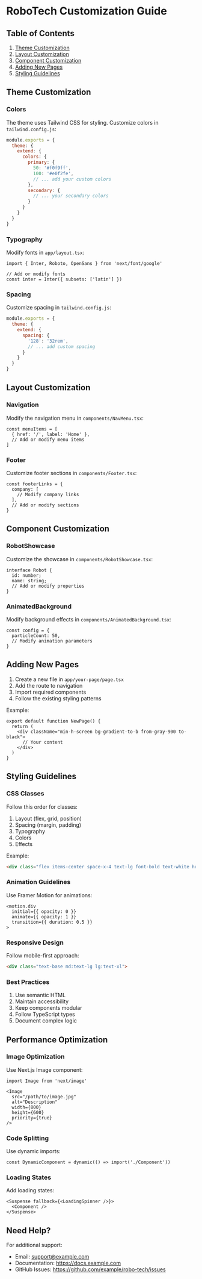 # RoboTech Customization Guide

## Table of Contents
1. [Theme Customization](#theme-customization)
2. [Layout Customization](#layout-customization)
3. [Component Customization](#component-customization)
4. [Adding New Pages](#adding-new-pages)
5. [Styling Guidelines](#styling-guidelines)

## Theme Customization

### Colors
The theme uses Tailwind CSS for styling. Customize colors in `tailwind.config.js`:

```js
module.exports = {
  theme: {
    extend: {
      colors: {
        primary: {
          50: '#f0f9ff',
          100: '#e0f2fe',
          // ... add your custom colors
        },
        secondary: {
          // ... your secondary colors
        }
      }
    }
  }
}
```

### Typography
Modify fonts in `app/layout.tsx`:

```tsx
import { Inter, Roboto, OpenSans } from 'next/font/google'

// Add or modify fonts
const inter = Inter({ subsets: ['latin'] })
```

### Spacing
Customize spacing in `tailwind.config.js`:

```js
module.exports = {
  theme: {
    extend: {
      spacing: {
        '128': '32rem',
        // ... add custom spacing
      }
    }
  }
}
```

## Layout Customization

### Navigation
Modify the navigation menu in `components/NavMenu.tsx`:

```tsx
const menuItems = [
  { href: '/', label: 'Home' },
  // Add or modify menu items
]
```

### Footer
Customize footer sections in `components/Footer.tsx`:

```tsx
const footerLinks = {
  company: [
    // Modify company links
  ],
  // Add or modify sections
}
```

## Component Customization

### RobotShowcase
Customize the showcase in `components/RobotShowcase.tsx`:

```tsx
interface Robot {
  id: number;
  name: string;
  // Add or modify properties
}
```

### AnimatedBackground
Modify background effects in `components/AnimatedBackground.tsx`:

```tsx
const config = {
  particleCount: 50,
  // Modify animation parameters
}
```

## Adding New Pages

1. Create a new file in `app/your-page/page.tsx`
2. Add the route to navigation
3. Import required components
4. Follow the existing styling patterns

Example:
```tsx
export default function NewPage() {
  return (
    <div className="min-h-screen bg-gradient-to-b from-gray-900 to-black">
      // Your content
    </div>
  )
}
```

## Styling Guidelines

### CSS Classes
Follow this order for classes:
1. Layout (flex, grid, position)
2. Spacing (margin, padding)
3. Typography
4. Colors
5. Effects

Example:
```html
<div class="flex items-center space-x-4 text-lg font-bold text-white hover:opacity-80">
```

### Animation Guidelines
Use Framer Motion for animations:
```tsx
<motion.div
  initial={{ opacity: 0 }}
  animate={{ opacity: 1 }}
  transition={{ duration: 0.5 }}
>
```

### Responsive Design
Follow mobile-first approach:
```html
<div class="text-base md:text-lg lg:text-xl">
```

### Best Practices
1. Use semantic HTML
2. Maintain accessibility
3. Keep components modular
4. Follow TypeScript types
5. Document complex logic

## Performance Optimization

### Image Optimization
Use Next.js Image component:
```tsx
import Image from 'next/image'

<Image
  src="/path/to/image.jpg"
  alt="Description"
  width={800}
  height={600}
  priority={true}
/>
```

### Code Splitting
Use dynamic imports:
```tsx
const DynamicComponent = dynamic(() => import('./Component'))
```

### Loading States
Add loading states:
```tsx
<Suspense fallback={<LoadingSpinner />}>
  <Component />
</Suspense>
```

## Need Help?
For additional support:
- Email: support@example.com
- Documentation: https://docs.example.com
- GitHub Issues: https://github.com/example/robo-tech/issues
